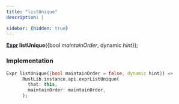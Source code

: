 ```yaml
---
title: "listUnique"
description: |

sidebar: {hidden: true}
---
```

<span class="dart-code"><strong>[Expr] listUnique</strong>({<span class="nobr">bool <i>maintainOrder</i></span>, <span class="nobr">dynamic <i>hint</i></span>});</span>


### Implementation
```dart
Expr listUnique({bool maintainOrder = false, dynamic hint}) =>
      RustLib.instance.api.exprListUnique(
        that: this,
        maintainOrder: maintainOrder,
      );
```

[Expr]: /reference/classes/expr/